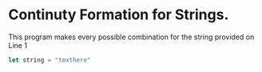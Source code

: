 # Continuty Formation for Strings.
This program makes every possible combination for the string provided on Line 1 
```js 
let string = "texthere"
```
